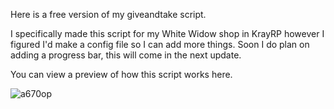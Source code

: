 Here is a free version of my giveandtake script.

I specifically made this script for my White Widow shop in KrayRP however I figured I'd make a config file so I can add more things. Soon I do plan on adding a progress bar, this will come in the next update.

You can view a preview of how this script works here.

![a670op](https://github.com/user-attachments/assets/41829448-361f-43aa-b711-bee3e2dd25da)
